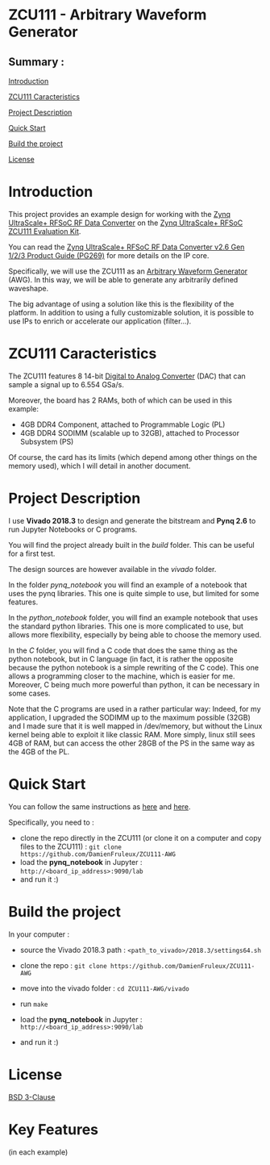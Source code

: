 # ZCU111 - Arbitrary Waveform Generator

## Summary : 

[Introduction](https://github.com/DamienFruleux/ZCU111-AWG/#introduction)

[ZCU111 Caracteristics](https://github.com/DamienFruleux/ZCU111-AWG/#ZCU111-Caracteristics)

[Project Description](https://github.com/DamienFruleux/ZCU111-AWG/#Project-Description)

[Quick Start](https://github.com/DamienFruleux/ZCU111-AWG/#Quick-Start)

[Build the project](https://github.com/DamienFruleux/ZCU111-AWG/#Build-the-project)

[License](https://github.com/DamienFruleux/ZCU111-AWG/#License)

# Introduction

This project provides an example design for working with the [Zynq UltraScale+ RFSoC RF Data Converter](https://www.xilinx.com/products/intellectual-property/rf-data-converter.html) on the [Zynq UltraScale+ RFSoC ZCU111 Evaluation Kit](https://www.xilinx.com/products/boards-and-kits/zcu111.html). 

You can read the [Zynq UltraScale+ RFSoC RF Data Converter v2.6 Gen 1/2/3 Product Guide (PG269)](https://www.xilinx.com/content/dam/xilinx/support/documentation/ip_documentation/usp_rf_data_converter/v2_6/pg269-rf-data-converter.pdf) for more details on the IP core.

Specifically, we will use the ZCU111 as an [Arbitrary Waveform Generator](https://en.wikipedia.org/wiki/Arbitrary_waveform_generator) (AWG). In this way, we will be able to generate any arbitrarily defined waveshape.

The big advantage of using a solution like this is the flexibility of the platform. In addition to using a fully customizable solution, it is possible to use IPs to enrich or accelerate our application (filter...).

# ZCU111 Caracteristics

The ZCU111 features 8 14-bit [Digital to Analog Converter](https://en.wikipedia.org/wiki/Digital-to-analog_converter) (DAC) that can sample a signal up to 6.554 GSa/s. 

Moreover, the board has 2 RAMs, both of which can be used in this example: 
- 4GB DDR4 Component, attached to Programmable Logic (PL)
- 4GB DDR4 SODIMM (scalable up to 32GB), attached to Processor Subsystem (PS) 

Of course, the card has its limits (which depend among other things on the memory used), which I will detail in another document.

# Project Description

I use **Vivado 2018.3** to design and generate the bitstream and **Pynq 2.6** to run Jupyter Notebooks or C programs.

You will find the project already built in the *build* folder. This can be useful for a first test.

The design sources are however available in the *vivado* folder.

In the folder *pynq_notebook* you will find an example of a notebook that uses the pynq libraries. This one is quite simple to use, but limited for some features. 

In the *python_notebook* folder, you will find an example notebook that uses the standard python libraries. This one is more complicated to use, but allows more flexibility, especially by being able to choose the memory used. 

In the *C* folder, you will find a C code that does the same thing as the python notebook, but in C language (in fact, it is rather the opposite because the python notebook is a simple rewriting of the C code). This one allows a programming closer to the machine, which is easier for me. Moreover, C being much more powerful than python, it can be necessary in some cases. 

Note that the C programs are used in a rather particular way: Indeed, for my application, I upgraded the SODIMM up to the maximum possible (32GB) and I made sure that it is well mapped in /dev/memory, but without the Linux kernel being able to exploit it like classic RAM. More simply, linux still sees 4GB of RAM, but can access the other 28GB of the PS in the same way as the 4GB of the PL.

# Quick Start

You can follow the same instructions as [here](https://github.com/strath-sdr/rfsoc_qpsk#quick-start) and [here](https://github.com/strath-sdr/rfsoc_qpsk#zcu111-setup). 

Specifically, you need to :

- clone the repo directly in the ZCU111 (or clone it on a computer and copy files to the ZCU111) : ```git clone https://github.com/DamienFruleux/ZCU111-AWG```
- load the **pynq_notebook** in Jupyter : ```http://<board_ip_address>:9090/lab```
- and run it :)


# Build the project

In your computer :

- source the Vivado 2018.3 path : ```<path_to_vivado>/2018.3/settings64.sh```
- clone the repo : ```git clone https://github.com/DamienFruleux/ZCU111-AWG```
- move into the vivado folder : ```cd ZCU111-AWG/vivado```
- run ```make```

- load the **pynq_notebook** in Jupyter : ```http://<board_ip_address>:9090/lab```
- and run it :)

# License

[BSD 3-Clause](https://github.com/DamienFruleux/ZCU111-AWG/blob/main/LICENSE)

# Key Features
(in each example)



